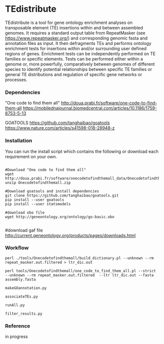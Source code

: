 # TEdistribute

TEdistribute is a tool for gene ontology enrichment analyses on transposable element (TE) insertions within and between assembled genomes. It requires a standard output table from RepeatMasker (see https://www.repeatmasker.org/) and corresponding genomic fasta and annotation files as input. It then defragments TEs and  performs ontology enrichment tests for insertions within and/or surrounding user defined regions of genes. Enrichment tests can be independently performed on TE families or specific elements. Tests can be performed either within a genome or, more powerfully, comparatively between genomes of different species to identify potential relationships between specific TE families or general TE distributions and regulation of specific gene networks or processes.

### Dependencies 

"One code to find them all"
http://doua.prabi.fr/software/one-code-to-find-them-all
https://mobilednajournal.biomedcentral.com/articles/10.1186/1759-8753-5-13

GOATOOLS
https://github.com/tanghaibao/goatools
https://www.nature.com/articles/s41598-018-28948-z

### Installation

You can run the install script which contains the following or download each requirement on your own.

```

#Download "One code to find them all"
wget http://doua.prabi.fr/software/onecodetofindthemall_data/Onecodetofindthemall.zip
unzip Onecodetofindthemall.zip

#Download goatools and install dependencies
git clone https://github.com/tanghaibao/goatools.git
pip install --user goatools
pip install --user statsmodels

#download obo file
wget http://geneontology.org/ontology/go-basic.obo


```

#download gaf file
http://current.geneontology.org/products/pages/downloads.html

### Workflow

```
perl ./tools/Onecodetofindthemall/build_dictionary.pl --unknown --rm repeat_masker.out.filtered > ltr_dic.out
```

```
perl tools/Onecodetofindthemall/one_code_to_find_them_all.pl --strict --unknown --rm repeat_masker.out.filtered  --ltr ltr_dic.out --fasta assembly.fasta
```

```
makeGOannotation.py
```

```
associateTEs.py
```

```
runAll.py
```

```
filter_results.py
```




### Reference
in progress
